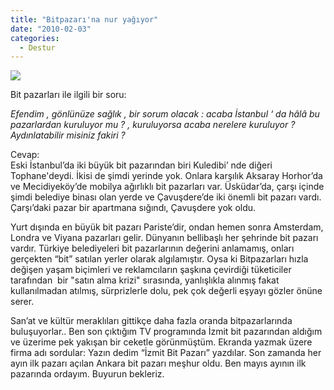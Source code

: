 ```yaml
---
title: "Bitpazarı'na nur yağıyor"
date: "2010-02-03"
categories: 
  - Destur
---
```


![](../uploads/image/DSCF3112.JPG)

Bit pazarları ile ilgili bir soru:

_Efendim , gönlünüze sağlık , bir sorum olacak : acaba İstanbul ‘ da hâlâ bu pazarlardan kuruluyor mu ? , kuruluyorsa acaba nerelere kuruluyor ? Aydınlatabilir misiniz fakiri ?_

Cevap:  
Eski İstanbul’da iki büyük bit pazarından biri Kuledibi’ nde diğeri Tophane'deydi. İkisi de şimdi yerinde yok. Onlara karşılık Aksaray Horhor’da ve Mecidiyeköy’de mobilya ağırlıklı bit pazarları var. Üsküdar’da, çarşı içinde şimdi belediye binası olan yerde ve Çavuşdere’de iki önemli bit pazarı vardı. Çarşı’daki pazar bir apartmana sığındı, Çavuşdere yok oldu.  
  
Yurt dışında en büyük bit pazarı Pariste’dir, ondan hemen sonra Amsterdam, Londra ve Viyana pazarları gelir. Dünyanın bellibaşlı her şehrinde bit pazarı vardır. Türkiye belediyeleri bit pazarlarının değerini anlamamış, onları gerçekten “bit” satılan yerler olarak algılamıştır. Oysa ki Bitpazarları hızla değişen yaşam biçimleri ve reklamcıların şaşkına çevirdiği tüketiciler tarafından  bir "satın alma krizi" sırasında, yanlışlıkla alınmış fakat kullanılmadan atılmış, sürprizlerle dolu, pek çok değerli eşyayı gözler önüne serer.   
  
San’at ve kültür meraklıları gittikçe daha fazla oranda bitpazarlarında buluşuyorlar.. Ben son çıktığım TV programında İzmit bit pazarından aldığım ve üzerime pek yakışan bir ceketle görünmüştüm. Ekranda yazmak üzere firma adı sordular: Yazın dedim “İzmit Bit Pazarı” yazdılar. Son zamanda her ayın ilk pazarı açılan Ankara bit pazarı meşhur oldu. Ben mayıs ayının ilk pazarında ordayım. Buyurun bekleriz.
